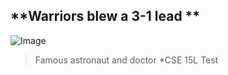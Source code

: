 ## **Warriors blew a 3-1 lead **

![Image](https://media.dayoftheshirt.com/images/shirts/ZVNMH/teepublic_johnny-sins-astronaut-teepublic_1612061847.large.png)
>Famous astronaut and doctor
*CSE 15L Test

